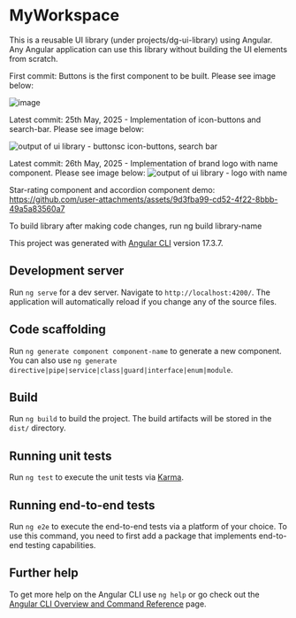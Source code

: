 # MyWorkspace

This is a reusable UI library (under projects/dg-ui-library) using Angular. Any Angular application can use this library without building the UI elements from scratch.

First commit: Buttons is the first component to be built. Please see image below:

![image](https://github.com/user-attachments/assets/9fc9212d-097a-476d-b7f9-561d13715608)


Latest commit: 25th May, 2025 - Implementation of icon-buttons and search-bar. Please see image below:

![output of ui library - buttonsc icon-buttons, search bar](https://github.com/user-attachments/assets/79c2955f-1e52-45b4-9508-d252c31fc5fd)


Latest commit: 26th May, 2025 - Implementation of brand logo with name component. Please see image below:
![output of ui library - logo with name](https://github.com/user-attachments/assets/adaeb6ea-25b2-41df-8cba-6c207116e45f)

Star-rating component and accordion component demo:
https://github.com/user-attachments/assets/9d3fba99-cd52-4f22-8bbb-49a5a83560a7



To build library after making code changes, run ng build library-name


This project was generated with [Angular CLI](https://github.com/angular/angular-cli) version 17.3.7.

## Development server

Run `ng serve` for a dev server. Navigate to `http://localhost:4200/`. The application will automatically reload if you change any of the source files.

## Code scaffolding

Run `ng generate component component-name` to generate a new component. You can also use `ng generate directive|pipe|service|class|guard|interface|enum|module`.

## Build

Run `ng build` to build the project. The build artifacts will be stored in the `dist/` directory.

## Running unit tests

Run `ng test` to execute the unit tests via [Karma](https://karma-runner.github.io).

## Running end-to-end tests

Run `ng e2e` to execute the end-to-end tests via a platform of your choice. To use this command, you need to first add a package that implements end-to-end testing capabilities.

## Further help

To get more help on the Angular CLI use `ng help` or go check out the [Angular CLI Overview and Command Reference](https://angular.io/cli) page.

